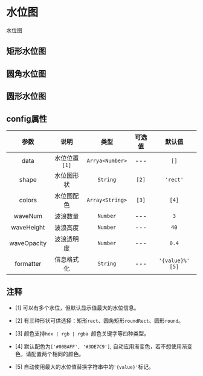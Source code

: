 <!-- 加载 demo 组件 start -->
<script setup>
import demo1 from './demo1.vue'
import demo2 from './demo2.vue'
import demo3 from './demo3.vue'
</script>
<!-- 加载 demo 组件 end -->

<!-- 正文开始 -->

# 水位图

水位图

## 矩形水位图
<Preview comp-name="WaterLevelPond" demo-name="demo1">
  <demo1 />
</Preview>

## 圆角水位图
<Preview comp-name="WaterLevelPond" demo-name="demo2">
  <demo2 />
</Preview>

## 圆形水位图
<Preview comp-name="WaterLevelPond" demo-name="demo3">
  <demo3 />
</Preview>

## config属性
参数 | 说明 | 类型 | 可选值 | 默认值
:-: | :-: | :-: | :-: | :-:
data |	水位位置 `[1]` |	`Arrya<Number>` |	--- |	`[]`
shape |	水位图形状 |	`String` |	`[2]` |	`'rect'`
colors |	水位图配色 |	`Array<String>` |	`[3]` |	`[4]`
waveNum |	波浪数量 |	`Number` |	--- |	`3`
waveHeight |	波浪高度 |	`Number` |	--- |	`40`
waveOpacity |	波浪透明度 |	`Number` |	--- |	`0.4`
formatter |	信息格式化 |	`String` |	--- |	`'{value}%'` `[5]`

## 注释
- [1] 可以有多个水位，但默认显示值最大的水位信息。

- [2] 有三种形状可供选择：矩形`rect`、圆角矩形`roundRect`、圆形`round`。

- [3] 颜色支持`hex | rgb | rgba `颜色关键字等四种类型。

- [4] 默认配色为`['#00BAFF', '#3DE7C9']`, 自动应用渐变色，若不想使用渐变色，请配置两个相同的颜色。

- [5] 自动使用最大的水位值替换字符串中的`'{value}'`标记。
